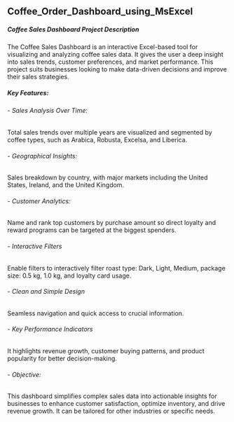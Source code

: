 ## Coffee_Order_Dashboard_using_MsExcel
##### Coffee Sales Dashboard Project Description
The Coffee Sales Dashboard is an interactive Excel-based tool for visualizing and analyzing coffee sales data. It gives the user a deep insight into sales trends, customer preferences, and market performance. This project suits businesses looking to make data-driven decisions and improve their sales strategies.

##### Key Features:
###### - Sales Analysis Over Time:
Total sales trends over multiple years are visualized and segmented by coffee types, such as Arabica, Robusta, Excelsa, and Liberica.

###### - Geographical Insights:
Sales breakdown by country, with major markets including the United States, Ireland, and the United Kingdom.

###### - Customer Analytics:
Name and rank top customers by purchase amount so direct loyalty and reward programs can be targeted at the biggest spenders.

###### - Interactive Filters
Enable filters to interactively filter roast type: Dark, Light, Medium, package size: 0.5 kg, 1.0 kg, and loyalty card usage.

###### - Clean and Simple Design
Seamless navigation and quick access to crucial information.

###### - Key Performance Indicators
It highlights revenue growth, customer buying patterns, and product popularity for better decision-making.

###### - Objective:
This dashboard simplifies complex sales data into actionable insights for businesses to enhance customer satisfaction, optimize inventory, and drive revenue growth. It can be tailored for other industries or specific needs.
